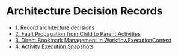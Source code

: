 # Architecture Decision Records

* [1. Record architecture decisions](0001-record-architecture-decisions.md)
* [2. Fault Propagation from Child to Parent Activities](0002-fault-propagation-from-child-to-parent-activities.md)
* [3. Direct Bookmark Management in WorkflowExecutionContext](0003-direct-bookmark-management-in-workflowexecutioncontext.md)
* [4. Activity Execution Snapshots](0004-activity-execution-snapshots.md)